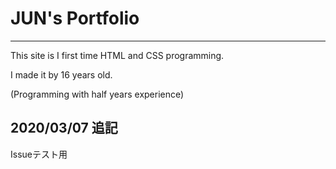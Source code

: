 # JUN's Portfolio
---

This site is I first time HTML and CSS programming.

I made it by 16 years old.

(Programming with half years experience)

2020/03/07 追記
---
Issueテスト用
